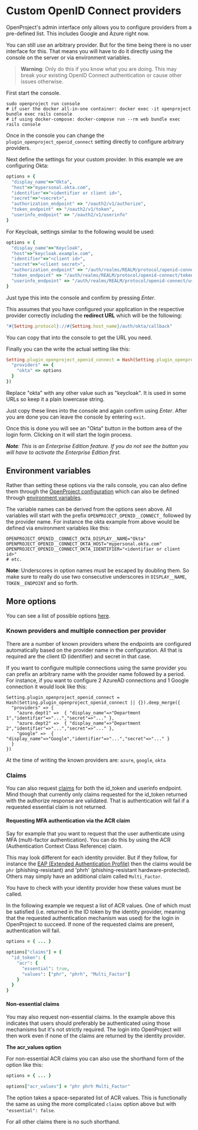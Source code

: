 # Custom OpenID Connect providers

OpenProject's admin interface only allows you to configure providers from a pre-defined list.
This includes Google and Azure right now.

You can still use an arbitrary provider. But for the time being there is no user interface for this.
That means you will have to do it directly using the console on the server or via environment variables.

> **Warning**: Only do this if you know what you are doing. This may break your existing OpenID Connect authentication or cause other issues otherwise.

First start the console.

```
sudo openproject run console
# if user the docker all-in-one container: docker exec -it openproject bundle exec rails console
# if using docker-compose: docker-compose run --rm web bundle exec rails console
```

Once in the console you can change the `plugin_openproject_openid_connect` setting
directly to configure arbitrary providers.

Next define the settings for your custom provider. In this example we are configuring Okta:

```ruby
options = {
  "display_name"=>"Okta",
  "host"=>"mypersonal.okta.com",
  "identifier"=>"<identifier or client id>",
  "secret"=>"<secret>",
  "authorization_endpoint" => "/oauth2/v1/authorize",
  "token_endpoint" => "/oauth2/v1/token",
  "userinfo_endpoint" => "/oauth2/v1/userinfo"
}
```

For Keycloak, settings similar to the following would be used:

```ruby
options = {
  "display_name"=>"Keycloak",
  "host"=>"keycloak.example.com",
  "identifier"=>"<client id>",
  "secret"=>"<client secret>",
  "authorization_endpoint" => "/auth/realms/REALM/protocol/openid-connect/auth",
  "token_endpoint" => "/auth/realms/REALM/protocol/openid-connect/token",
  "userinfo_endpoint" => "/auth/realms/REALM/protocol/openid-connect/userinfo"
}
```


Just type this into the console and confirm by pressing *Enter*.

This assumes that you have configured your application in the respective provider correctly
including the **redirect URL** which will be the following:

```ruby
"#{Setting.protocol}://#{Setting.host_name}/auth/okta/callback"
```

You can copy that into the console to get the URL you need.

Finally you can the write the actual setting like this:

```ruby
Setting.plugin_openproject_openid_connect = Hash(Setting.plugin_openproject_openid_connect || {}).deep_merge({
  "providers" => {
    "okta" => options
  }
})
```

Replace "okta" with any other value such as "keycloak". It is used in some URLs so keep it a plain lowercase string.

Just copy these lines into the console and again confirm using *Enter*.
After you are done you can leave the console by entering `exit`.

Once this is done you will see an "Okta" button in the bottom area of the login form.
Clicking on it will start the login process.

_**Note**: This is an Enterprise Edition feature. If you do not see the button you will have to activate the Enterprise Edition first._

## Environment variables

Rather than setting these options via the rails console, you can also define them through the
[OpenProject configuration](https://www.openproject.org/docs/installation-and-operations/configuration/) which can
also be defined through
[environment variables](https://www.openproject.org/docs/installation-and-operations/configuration/environment/).

The variable names can be derived from the options seen above. All variables will start with the prefix
`OPENPROJECT_OPENID__CONNECT_` followed by the provider name. For instance the okta example from above would
be defined via environment variables like this:

```
OPENPROJECT_OPENID__CONNECT_OKTA_DISPLAY__NAME="Okta"
OPENPROJECT_OPENID__CONNECT_OKTA_HOST="mypersonal.okta.com"
OPENPROJECT_OPENID__CONNECT_OKTA_IDENTIFIER="<identifier or client id>"
# etc.
```

**Note**: Underscores in option names must be escaped by doubling them. So make sure to really do use two consecutive
underscores in `DISPLAY__NAME`, `TOKEN__ENDPOINT` and so forth.

## More options

You can see a list of possible options [here](https://github.com/m0n9oose/omniauth_openid_connect#options-overview).

### Known providers and multiple connection per provider

There are a number of known providers where the endpoints are configured automatically based on the provider name in the configuration. All that is required are the client ID (identifier) and secret in that case.

If you want to configure multiple connections using the same provider you can prefix an arbitrary name with the
provider name followed by a period. For instance, if you want to configure 2 AzureAD connections and 1 Google connection it would look like this:

```
Setting.plugin_openproject_openid_connect = Hash(Setting.plugin_openproject_openid_connect || {}).deep_merge({
  "providers" => {
    "azure.dept1" =>  { "display_name"=>"Department 1","identifier"=>"...","secret"=>"..." },
    "azure.dept2" =>  { "display_name"=>"Department 2","identifier"=>"...","secret"=>"..." },
    "google" =>  { "display_name"=>"Google","identifier"=>"...","secret"=>"..." }
  }
})
```

At the time of writing the known providers are: `azure`, `google`, `okta`

### Claims

You can also request [claims](https://openid.net/specs/openid-connect-core-1_0-final.html#Claims) for both the id_token and userinfo endpoint.
Mind though that currently only claims requested for the id_token returned with the authorize response are validated.
That is authentication will fail if a requested essential claim is not returned.

#### Requesting MFA authentication via the ACR claim

Say for example that you want to request that the user authenticate using MFA (multi-factor authentication).
You can do this by using the ACR (Authentication Context Class Reference) claim.

This may look different for each identity provider. But if they follow, for instance the [EAP (Extended Authentication Profile)](https://openid.net/specs/openid-connect-eap-acr-values-1_0.html) then the claims would be `phr` (phishing-resistant) and 'phrh' (phishing-resistant hardware-protected). Others may simply have an additional claim called `Multi_Factor`.

You have to check with your identity provider how these values must be called.

In the following example we request a list of ACR values. One of which must be satisfied
(i.e. returned in the ID token by the identity provider, meaning that the requested authentication mechanism was used)
for the login in OpenProject to succeed. If none of the requested claims are present, authentication will fail.

```ruby
options = { ... }

options["claims"] = {
  "id_token": {
    "acr": {
      "essential": true,
      "values": ["phr", "phrh", "Multi_Factor"]
    }
  }
}
```

#### Non-essential claims

You may also request non-essential claims. In the example above this indicates that users should preferably be authenticated using
those mechanisms but it's not strictly required. The login into OpenProject will then work even if none of the claims
are returned by the identity provider.

**The acr_values option**

For non-essential ACR claims you can also use the shorthand form of the option like this:

```ruby
options = { ... }

options["acr_values"] = "phr phrh Multi_Factor"
```

The option takes a space-separated list of ACR values. This is functionally the same as using the
more complicated `claims` option above but with `"essential": false`.

For all other claims there is no such shorthand.
